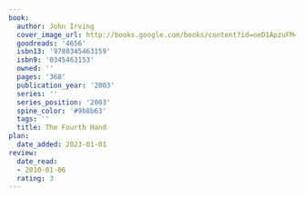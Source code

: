 ```yaml
---
book:
  author: John Irving
  cover_image_url: http://books.google.com/books/content?id=oeD1ApzuFM4C&printsec=frontcover&img=1&zoom=1&edge=curl&source=gbs_api
  goodreads: '4656'
  isbn13: '9780345463159'
  isbn9: '0345463153'
  owned: ''
  pages: '368'
  publication_year: '2003'
  series: ''
  series_position: '2003'
  spine_color: '#9b8b63'
  tags: ''
  title: The Fourth Hand
plan:
  date_added: 2023-01-01
review:
  date_read:
  - 2010-01-06
  rating: 3
---
```

